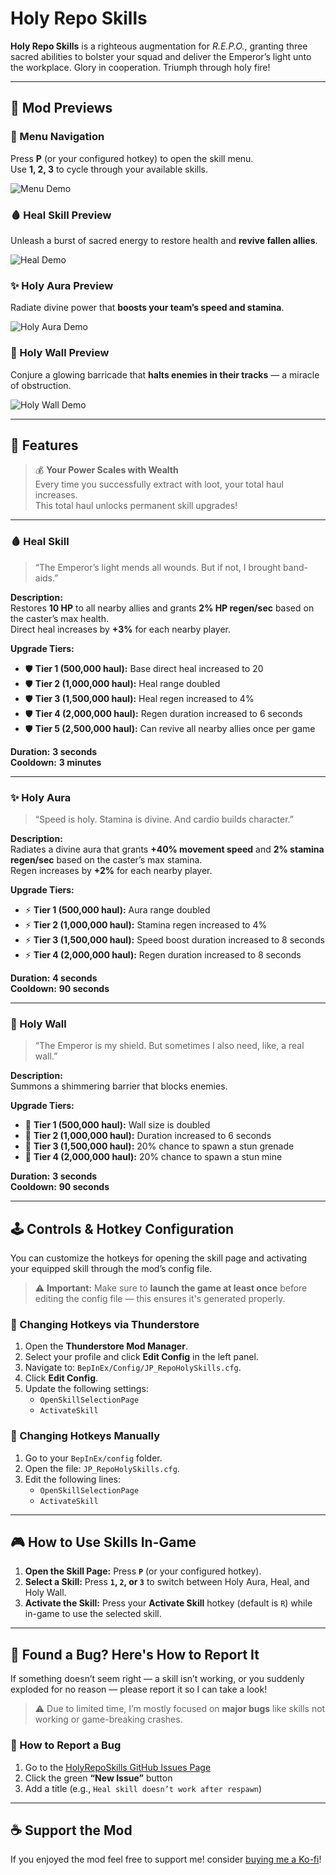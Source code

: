 # Holy Repo Skills

**Holy Repo Skills** is a righteous augmentation for *R.E.P.O.*, granting three sacred abilities to bolster your squad and deliver the Emperor’s light unto the workplace. Glory in cooperation. Triumph through holy fire!

---

## 📸 Mod Previews

### 🧭 Menu Navigation  
Press **P** (or your configured hotkey) to open the skill menu.  
Use **1, 2, 3** to cycle through your available skills.

![Menu Demo](https://github.com/JunyDeveloper/HolyRepoSkills/blob/main/HolyRepoSkills/media/menuDemo.gif?raw=true)


### 🩸 Heal Skill Preview  
Unleash a burst of sacred energy to restore health and **revive fallen allies**.

![Heal Demo](https://github.com/JunyDeveloper/HolyRepoSkills/blob/main/HolyRepoSkills/media/reviveDemo.gif?raw=true)


### ✨ Holy Aura Preview  
Radiate divine power that **boosts your team’s speed and stamina**.

![Holy Aura Demo](https://github.com/JunyDeveloper/HolyRepoSkills/blob/main/HolyRepoSkills/media/HolyAura.gif?raw=true)


### 🧱 Holy Wall Preview  
Conjure a glowing barricade that **halts enemies in their tracks** — a miracle of obstruction.

![Holy Wall Demo](https://github.com/JunyDeveloper/HolyRepoSkills/blob/main/HolyRepoSkills/media/ashield.gif?raw=true)

---

## 🔮 Features

> 💰 **Your Power Scales with Wealth**  
> Every time you successfully extract with loot, your total haul increases.  
> This total haul unlocks permanent skill upgrades!

---

### 🩸 Heal Skill  
> “The Emperor’s light mends all wounds. But if not, I brought band-aids.”

**Description:**  
Restores **10 HP** to all nearby allies and grants **2% HP regen/sec** based on the caster’s max health.  
Direct heal increases by **+3%** for each nearby player.

**Upgrade Tiers:**
- 🛡️ **Tier 1 (500,000 haul):** Base direct heal increased to 20  
- 🛡️ **Tier 2 (1,000,000 haul):** Heal range doubled  
- 🛡️ **Tier 3 (1,500,000 haul):** Heal regen increased to 4%  
- 🛡️ **Tier 4 (2,000,000 haul):** Regen duration increased to 6 seconds  
- 🛡️ **Tier 5 (2,500,000 haul):** Can revive all nearby allies once per game  

**Duration:** **3 seconds**  
**Cooldown:** **3 minutes**

---

### ✨ Holy Aura  
> “Speed is holy. Stamina is divine. And cardio builds character.”

**Description:**  
Radiates a divine aura that grants **+40% movement speed** and **2% stamina regen/sec** based on the caster’s max stamina.  
Regen increases by **+2%** for each nearby player.

**Upgrade Tiers:**
- ⚡ **Tier 1 (500,000 haul):** Aura range doubled  
- ⚡ **Tier 2 (1,000,000 haul):** Stamina regen increased to 4%  
- ⚡ **Tier 3 (1,500,000 haul):** Speed boost duration increased to 8 seconds  
- ⚡ **Tier 4 (2,000,000 haul):** Regen duration increased to 8 seconds  

**Duration:** **4 seconds**  
**Cooldown:** **90 seconds**

---

### 🧱 Holy Wall  
> “The Emperor is my shield. But sometimes I also need, like, a real wall.”

**Description:**  
Summons a shimmering barrier that blocks enemies.

**Upgrade Tiers:**
- 🧱 **Tier 1 (500,000 haul):** Wall size is doubled
- 🧱 **Tier 2 (1,000,000 haul):** Duration increased to 6 seconds  
- 🧱 **Tier 3 (1,500,000 haul):** 20% chance to spawn a stun grenade  
- 🧱 **Tier 4 (2,000,000 haul):** 20% chance to spawn a stun mine  

**Duration:** **3 seconds**  
**Cooldown:** **90 seconds**

---

## 🕹️ Controls & Hotkey Configuration

You can customize the hotkeys for opening the skill page and activating your equipped skill through the mod’s config file.

> ⚠️ **Important:** Make sure to **launch the game at least once** before editing the config file — this ensures it's generated properly.

### 🔧 Changing Hotkeys via Thunderstore
1. Open the **Thunderstore Mod Manager**.
2. Select your profile and click **Edit Config** in the left panel.
3. Navigate to: `BepInEx/Config/JP_RepoHolySkills.cfg`.
4. Click **Edit Config**.
5. Update the following settings:
   - `OpenSkillSelectionPage`
   - `ActivateSkill`

### 🧩 Changing Hotkeys Manually
1. Go to your `BepInEx/config` folder.
2. Open the file: `JP_RepoHolySkills.cfg`.
3. Edit the following lines:
   - `OpenSkillSelectionPage`
   - `ActivateSkill`

---

## 🎮 How to Use Skills In-Game

1. **Open the Skill Page:** Press **`P`** (or your configured hotkey).
2. **Select a Skill:** Press **`1`, `2`, or `3`** to switch between Holy Aura, Heal, and Holy Wall.
3. **Activate the Skill:** Press your **Activate Skill** hotkey (default is `R`) while in-game to use the selected skill.

---

## 🐞 Found a Bug? Here's How to Report It

If something doesn’t seem right — a skill isn’t working, or you suddenly exploded for no reason — please report it so I can take a look!

> ⚠️ Due to limited time, I’m mostly focused on **major bugs** like skills not working or game-breaking crashes.

### 🧭 How to Report a Bug

1. Go to the [HolyRepoSkills GitHub Issues Page](https://github.com/JunyDeveloper/HolyRepoSkills/issues)
2. Click the green **“New Issue”** button
3. Add a title (e.g., `Heal skill doesn’t work after respawn`)

---

## ☕ Support the Mod

If you enjoyed the mod feel free to support me! 
consider [buying me a Ko-fi](https://ko-fi.com/junydev)!  
